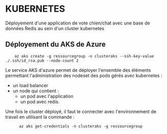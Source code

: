 # KUBERNETES

Déployement d'une application de vote chien/chat avec une base de données Redis au sein d'un cluster kubernetes


## Déployement du AKS de Azure

        az aks create -g ressourcegroup -n clusteraks --ssh-key-value ./.ssh/id_rsa.pub --node-count 2
        
Le service AKS d'azure permet de déployer l'ensemble des éléments permettant l'administration des nodeset des pods gérés avec kubernetes :
- un load balancer
-  un node qui contient :
      - un pod avec l'application
      - un pod avec redis.

Une fois le cluster déployé, il faut le connecter avec l'environnement de travail en utilisant la commande :

          az aks get-credentials -n clusteraks -g ressourcegroup
         
    

